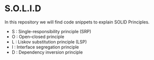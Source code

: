 # S.O.L.I.D
In this repository we will find code snippets to explain SOLID Principles.


- S : Single-responsibility principle (SRP)
- O : Open–closed principle
- L : Liskov substitution principle (LSP)
- I : Interface segregation principle
- D : Dependency inversion principle

